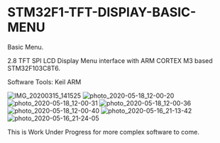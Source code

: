 # STM32F1-TFT-DISPlAY-BASIC-MENU
Basic Menu.

2.8 TFT SPI LCD Display Menu interface with ARM CORTEX M3 based STM32F103C8T6.

Software Tools: Keil ARM

![IMG_20200315_141525](https://user-images.githubusercontent.com/42911246/76698501-986d9700-66c9-11ea-9470-66b9aaf02f67.jpg)
![photo_2020-05-18_12-00-20](https://user-images.githubusercontent.com/42911246/82181004-4e8a7280-98ff-11ea-83f3-712c3b23ce53.jpg)
![photo_2020-05-18_12-00-31](https://user-images.githubusercontent.com/42911246/82181012-521df980-98ff-11ea-91ce-c82739869e2c.jpg)
![photo_2020-05-18_12-00-36](https://user-images.githubusercontent.com/42911246/82181017-534f2680-98ff-11ea-813a-bf069bcbab41.jpg)
![photo_2020-05-18_12-00-40](https://user-images.githubusercontent.com/42911246/82181020-5518ea00-98ff-11ea-90ac-b89f7bcc13ef.jpg)
![photo_2020-05-16_21-13-42](https://user-images.githubusercontent.com/42911246/82181024-55b18080-98ff-11ea-8dd1-238c8d5c8865.jpg)
![photo_2020-05-16_21-24-05](https://user-images.githubusercontent.com/42911246/82181026-564a1700-98ff-11ea-8200-ae5106dfb936.jpg)


This is Work Under Progress for more complex software to come.
